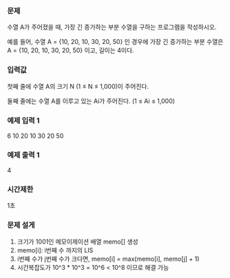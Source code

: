 ### 문제
수열 A가 주어졌을 때, 가장 긴 증가하는 부분 수열을 구하는 프로그램을 작성하시오.

예를 들어, 수열 A = {10, 20, 10, 30, 20, 50} 인 경우에 가장 긴 증가하는 부분 수열은 A = {10, 20, 10, 30, 20, 50} 이고, 길이는 4이다.

### 입력값
첫째 줄에 수열 A의 크기 N (1 ≤ N ≤ 1,000)이 주어진다.

둘째 줄에는 수열 A를 이루고 있는 Ai가 주어진다. (1 ≤ Ai ≤ 1,000)

### 예제 입력 1
6
10 20 10 30 20 50

### 예제 출력 1
4

### 시간제한
1초

### 문제 설게
1. 크기가 1001인 메모이제이션 배열 memo[] 생성
2. memo[i]: i번째 수 까지의 LIS
3. i번째 수가 j번째 수가 크다면, memo[i] = max(memo[i], memo[j] + 1)
4. 시간복잡도가 10^3 * 10^3 = 10^6 < 10^8 이므로 해결 가능
